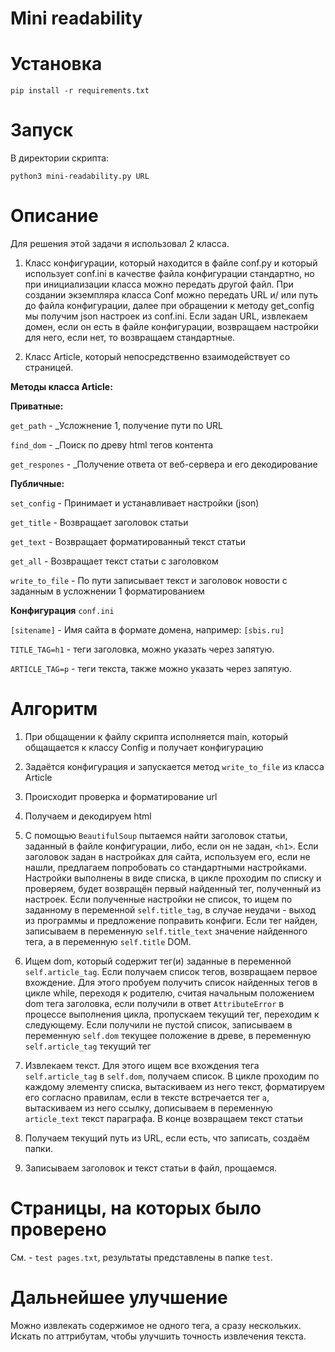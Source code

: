 # Mini readability
# Установка
	pip install -r requirements.txt

# Запуск
В директории скрипта:

	python3 mini-readability.py URL

# Описание
  Для решения этой задачи я использовал 2 класса. 

1.  Класс конфигурации, который находится в файле conf.py и который использует conf.ini в качестве файла конфигурации 
стандартно, но при инициализации класса можно передать другой файл. При создании экземпляра класса Conf можно передать URL и/
или путь до файла конфигурации, далее при обращении к методу get_config мы получим json настроек из conf.ini. Если задан URL, 
извлекаем домен, если он есть в файле конфигурации, возвращаем настройки для него, если нет, то возвращаем стандартные.


2.  Класс Article, который непосредственно взаимодействует со страницей.

__Методы класса Article:__

__Приватные:__

`get_path` - _Усложнение 1, получение пути по URL

`find_dom` - _Поиск по древу html тегов контента

`get_respones` - _Получение ответа от веб-сервера и его декодирование

__Публичные:__

`set_config` - Принимает и устанавливает настройки (json)

`get_title` - Возвращает заголовок статьи

`get_text` - Возвращает форматированный текст статьи

`get_all` - Возвращает текст статьи с заголовком

`write_to_file` - По пути записывает текст и заголовок новости с заданным в усложнении 1 форматированием

__Конфигурация__ `conf.ini`

`[sitename]` - Имя сайта в формате домена, например: `[sbis.ru]`

`TITLE_TAG=h1` - теги заголовка, можно указать через запятую.

`ARTICLE_TAG=p` - теги текста, также можно указать через запятую.

# Алгоритм
1. При общащении к файлу скрипта исполняется main, который общащается к классу Config и получает конфигурацию

2. Задаётся конфигурация и запускается метод `write_to_file` из класса Article

3. Происходит проверка и форматирование url

4. Получаем и декодируем html

5. С помощью `BeautifulSoup` пытаемся найти заголовок статьи, заданный в файле конфигурации, либо, если он не задан, `<h1>`. Если заголовок задан в настройках для сайта, используем его, если не нашли, предлагаем попробовать со стандартными настройками. Настройки выполнены в виде списка, в цикле проходим по списку и проверяем, будет возвращён первый найденный тег, полученный из настроек. Если полученные настройки не список, то ищем по заданному в переменной `self.title_tag`, в случае неудачи - выход из программы и предложение поправить конфиги. Если тег найден, записываем в переменную `self.title_text` значение найденного тега, а в переменную `self.title` DOM.

6. Ищем dom, который содержит тег(и) заданные в переменной `self.article_tag`. Если получаем список тегов, возвращаем первое вхождение. Для этого пробуем получить список найденных тегов в цикле while, переходя к родителю, считая начальным положением dom тега заголовка, если получили в ответ `AttributeError` в процессе выполнения цикла, пропускаем текущий тег, переходим к следующему. Если получили не пустой список, записываем в переменную `self.dom` текущее положение в древе, в переменную `self.article_tag` текущий тег

7. Извлекаем текст. Для этого ищем все вхождения тега `self.article_tag` в `self.dom`, получаем список. В цикле проходим по каждому элементу списка, вытаскиваем из него текст, форматируем его согласно правилам, если в тексте встречается тег `a`, вытаскиваем из него ссылку, дописываем в переменную `article_text` текст параграфа. В конце возвращаем текст статьи

8. Получаем текущий путь из URL, если есть, что записать, создаём папки.

9. Записываем заголовок и текст статьи в файл, прощаемся.


# Страницы, на которых было проверено

См. - `test pages.txt`, результаты представлены в папке `test`.

# Дальнейшее улучшение 

Можно извлекать содержимое не одного тега, а сразу нескольких. Искать по аттрибутам, чтобы улучшить точность извлечения текста.
